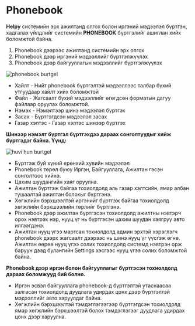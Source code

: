 # Phonebook

**Helpy** системийн эрх ажилтанд олгох болон иргэний мэдээлэл бүртгэн, хадгалах үйлдлийг системийн **PHONEBOOK** бүртгэлийг ашиглан хийх боломжтой байна.

1. Phonebook дээрээс ажилтанд системийн эрх олгох
2. Phonebook дээр иргэний мэдээллийг бүртгэлжүүлэх
3. Phonebook дээр байгууллагын мэдээллийг бүртгэлжүүлэх

![phonebook burtgel](/img/phonebook.png)

- Хайлт - Нийт phonebook бүртгэлтэй мэдээллээс талбар бүхий утгуудаар хайлт хийх боломжтой
- Файл - Жагсаалт бүхий мэдээллийг өгөгдсөн форматын дагуу файлаар оруулах боломжтой.
- Нэмэх - Нэмэлтээр шинэ мэдээлэл бүртгэх
- Засах - Бүртгэгдсэн мэдээлэл засах
- Газар хэлтэс - Газар хэлтэс шинээр бүртгэх

**Шинээр нэмэлт бүртгэл бүртгэхдээ дараах сонголтуудыг хийж бүртгэдэг байна. Үүнд:**

![huvi hun burtgel](/img/user-register.png)

- Бүртгэж буй хүний ерөнхий хувийн мэдээлэл
- Phonebook төрөл буюу Иргэн, Байгууллага, Ажилтан гэсэн сонголтоос хийнэ.
- Цахим шуудангийн хаяг оруулна.
- Ажилтан бүртгэж байгаа тохиолдолд аль газар хэлтсийн, ямар албан тушаалтай ажилтан болохыг бүртгэнэ.
- Хөгжлийн бэрхшээлтэй иргэнийг бүртгэж байгаа тохиолдолд хөгжлийн бэрхшээлийн төрлийг бүртгэнэ.
- Phonebook дээр ажилтан бүртгэсэн тохиолдолд ажилтны нэвтэрч орох нэвтрэх нэр, нууц үг нь бүртгэсэн цахим шуудан хаягруу авто илгээгдэнэ.
- Ажилтан нууц үгээ мартсан тохиолдолд админ эрхтэй хэрэглэгч phonebook дээрх жагсаалт дээрээс нь шинэ нууц үг үүсгэж өгнө. Ажилтан өөрөө нууц үгээ солих тохиолдолд системд нэвтрэн орж баруун дээд булангийн Settings хэсгээс нууц үгээ солих боломжтой байна.

**Phonebook дээр иргэн болон байгууллагыг бүртгэсэн тохиолдолд дараах боломжууд бий болно.**

- Иргэн эсвэл байгууллага phonebook-д бүртгэлтэй утаснаасаа залгасан тохиолдолд дуудлага удирдах цонх дээр бүртгэлтэй мэдээллийг авто харуулдаг байна.
- Хөгжлийн бэрхшээлтэй тэмдэглэгээгээр бүртгэгдсэн тохиолдолд ямар хөгжлийн бэрхшээлтэй болох тэмдэглэгээг дуудлага удирдах цонх дээр харуулна.
